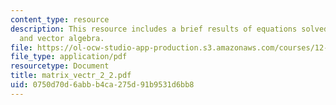 ```yaml
---
content_type: resource
description: This resource includes a brief results of equations solved using matrix
  and vector algebra.
file: https://ol-ocw-studio-app-production.s3.amazonaws.com/courses/12-864-inference-from-data-and-models-spring-2005/0750d70d6abbb4ca275d91b9531d6bb8_matrix_vectr_2_2.pdf
file_type: application/pdf
resourcetype: Document
title: matrix_vectr_2_2.pdf
uid: 0750d70d-6abb-b4ca-275d-91b9531d6bb8
---
```

